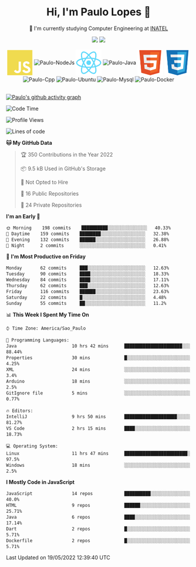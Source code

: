 <div>
  <h1 align="center" > Hi, I'm Paulo Lopes 👋 </h1>
  <p align="center" >🔭 I'm currently studying Computer Engineering at <a href="https://inatel.br/home/" target="_blank">INATEL</a>
  
  </p>
  <div align="center"> 
  <a href="https://www.instagram.com/paulotc1999/" target="_blank"><img src="https://img.shields.io/badge/-Instagram-%23E4405F?style=for-the-badge&logo=instagram&logoColor=white" target="_blank"></a>
  <a href="https://www.linkedin.com/in/paulotc1999/" target="_blank"><img src="https://img.shields.io/badge/-LinkedIn-%230077B5?style=for-the-badge&logo=linkedin&logoColor=white" target="_blank"></a> 
</div>
  
 <div style="display: inline_block" align="center"><br>
  <img align="center" alt="Paulo-Js" height="70" width="70" src="https://raw.githubusercontent.com/devicons/devicon/master/icons/javascript/javascript-plain.svg">
  <img align="center" alt="Paulo-NodeJs" height="70" width="70" src="https://cdn.jsdelivr.net/gh/devicons/devicon/icons/nodejs/nodejs-plain.svg">
  <img align="center" alt="Paulo-React" height="70" width="70" src="https://raw.githubusercontent.com/devicons/devicon/master/icons/react/react-original.svg">
  <img align="center" alt="Paulo-Java" height="70" width="70" src="https://cdn.jsdelivr.net/gh/devicons/devicon/icons/java/java-original.svg">
  <img align="center" alt="Paulo-HTML" height="70" width="70" src="https://raw.githubusercontent.com/devicons/devicon/master/icons/html5/html5-original.svg">
  <img align="center" alt="Paulo-CSS" height="70" width="70" src="https://raw.githubusercontent.com/devicons/devicon/master/icons/css3/css3-original.svg">
  <img align="center" alt="Paulo-Cpp" height="70" width="70" src="https://cdn.jsdelivr.net/gh/devicons/devicon/icons/cplusplus/cplusplus-original.svg">
  <img align="center" alt="Paulo-Ubuntu" height="70" width="70" src="https://cdn.jsdelivr.net/gh/devicons/devicon/icons/ubuntu/ubuntu-plain.svg">
  <img align="center" alt="Paulo-Mysql" height="70" width="70" src="https://cdn.jsdelivr.net/gh/devicons/devicon/icons/mysql/mysql-original.svg">
  <img align="center" alt="Paulo-Docker" height="70" width="70" src="https://cdn.jsdelivr.net/gh/devicons/devicon/icons/docker/docker-plain.svg">
  
</div>
</a>

</br>

[![Paulo's github activity graph](https://activity-graph.herokuapp.com/graph?username=paulotc1999&theme=chartreuse-dark)](https://github.com/ashutosh00710/github-readme-activity-graph)

<div>

<!--START_SECTION:waka-->
![Code Time](http://img.shields.io/badge/Code%20Time-108%20hrs%2012%20mins-blue)

![Profile Views](http://img.shields.io/badge/Profile%20Views-0-blue)

![Lines of code](https://img.shields.io/badge/From%20Hello%20World%20I%27ve%20Written-631%20Thousand%20lines%20of%20code-blue)

**🐱 My GitHub Data** 

> 🏆 350 Contributions in the Year 2022
 > 
> 📦 9.5 kB Used in GitHub's Storage 
 > 
> 🚫 Not Opted to Hire
 > 
> 📜 16 Public Repositories 
 > 
> 🔑 24 Private Repositories  
 > 
**I'm an Early 🐤** 

```text
🌞 Morning    198 commits    ██████████░░░░░░░░░░░░░░░   40.33% 
🌆 Daytime    159 commits    ████████░░░░░░░░░░░░░░░░░   32.38% 
🌃 Evening    132 commits    ██████░░░░░░░░░░░░░░░░░░░   26.88% 
🌙 Night      2 commits      ░░░░░░░░░░░░░░░░░░░░░░░░░   0.41%

```
📅 **I'm Most Productive on Friday** 

```text
Monday       62 commits     ███░░░░░░░░░░░░░░░░░░░░░░   12.63% 
Tuesday      90 commits     ████░░░░░░░░░░░░░░░░░░░░░   18.33% 
Wednesday    84 commits     ████░░░░░░░░░░░░░░░░░░░░░   17.11% 
Thursday     62 commits     ███░░░░░░░░░░░░░░░░░░░░░░   12.63% 
Friday       116 commits    ██████░░░░░░░░░░░░░░░░░░░   23.63% 
Saturday     22 commits     █░░░░░░░░░░░░░░░░░░░░░░░░   4.48% 
Sunday       55 commits     ██░░░░░░░░░░░░░░░░░░░░░░░   11.2%

```


📊 **This Week I Spent My Time On** 

```text
⌚︎ Time Zone: America/Sao_Paulo

💬 Programming Languages: 
Java                     10 hrs 42 mins      ██████████████████████░░░   88.44% 
Properties               30 mins             █░░░░░░░░░░░░░░░░░░░░░░░░   4.25% 
XML                      24 mins             ░░░░░░░░░░░░░░░░░░░░░░░░░   3.4% 
Arduino                  18 mins             ░░░░░░░░░░░░░░░░░░░░░░░░░   2.5% 
GitIgnore file           5 mins              ░░░░░░░░░░░░░░░░░░░░░░░░░   0.77%

🔥 Editors: 
IntelliJ                 9 hrs 50 mins       ████████████████████░░░░░   81.27% 
VS Code                  2 hrs 15 mins       ████░░░░░░░░░░░░░░░░░░░░░   18.73%

💻 Operating System: 
Linux                    11 hrs 47 mins      ████████████████████████░   97.5% 
Windows                  18 mins             ░░░░░░░░░░░░░░░░░░░░░░░░░   2.5%

```

**I Mostly Code in JavaScript** 

```text
JavaScript               14 repos            ██████████░░░░░░░░░░░░░░░   40.0% 
HTML                     9 repos             ██████░░░░░░░░░░░░░░░░░░░   25.71% 
Java                     6 repos             ████░░░░░░░░░░░░░░░░░░░░░   17.14% 
Dart                     2 repos             █░░░░░░░░░░░░░░░░░░░░░░░░   5.71% 
Dockerfile               2 repos             █░░░░░░░░░░░░░░░░░░░░░░░░   5.71%

```



 Last Updated on 19/05/2022 12:39:40 UTC
<!--END_SECTION:waka-->


